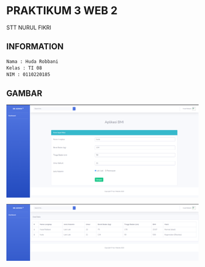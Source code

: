 # PRAKTIKUM 3 WEB 2

STT NURUL FIKRI

## INFORMATION

```bash
Nama : Huda Robbani
Kelas : TI 08
NIM : 0110220185
```

## GAMBAR

![picture](gambar/1.PNG)

![picture](gambar/2.PNG)
